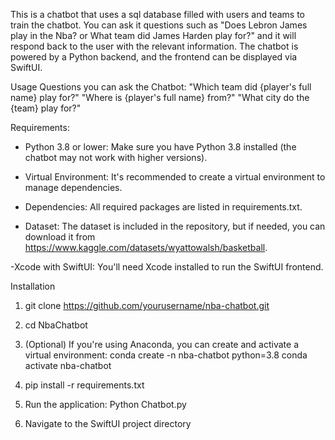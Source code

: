 This is a chatbot that uses a sql database filled with users and teams to train the chatbot. You can ask it questions such as "Does Lebron James play in the Nba? or What team did James Harden play for?" and it will respond back to the user with the relevant information. The chatbot is powered by a Python backend, and the frontend can be displayed via SwiftUI.

Usage Questions you can ask the Chatbot:
"Which team did {player's full name} play for?"
"Where is {player's full name} from?"
"What city do the {team} play for?"


Requirements:
- Python 3.8 or lower: Make sure you have Python 3.8 installed (the chatbot may not work with higher versions).

- Virtual Environment: It's recommended to create a virtual environment to manage dependencies.

- Dependencies: All required packages are listed in requirements.txt.

- Dataset: The dataset is included in the repository, but if needed, you can download it from https://www.kaggle.com/datasets/wyattowalsh/basketball.

-Xcode with SwiftUI: You'll need Xcode installed to run the SwiftUI frontend.



Installation
1) git clone https://github.com/yourusername/nba-chatbot.git

2) cd NbaChatbot

3) (Optional) If you're using Anaconda, you can create and activate a virtual environment:
    conda create -n nba-chatbot python=3.8
    conda activate nba-chatbot


4) pip install -r requirements.txt


5) Run the application:
    Python Chatbot.py

6) Navigate to the SwiftUI project directory

